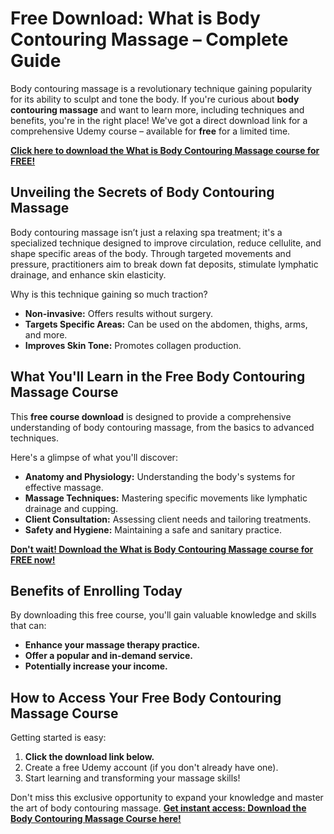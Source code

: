 # Free Download: What is Body Contouring Massage – Complete Guide

Body contouring massage is a revolutionary technique gaining popularity for its ability to sculpt and tone the body. If you're curious about **body contouring massage** and want to learn more, including techniques and benefits, you're in the right place! We've got a direct download link for a comprehensive Udemy course – available for **free** for a limited time.

[**Click here to download the What is Body Contouring Massage course for FREE!**](https://udemywork.com/what-is-body-contouring-massage)

## Unveiling the Secrets of Body Contouring Massage

Body contouring massage isn’t just a relaxing spa treatment; it's a specialized technique designed to improve circulation, reduce cellulite, and shape specific areas of the body. Through targeted movements and pressure, practitioners aim to break down fat deposits, stimulate lymphatic drainage, and enhance skin elasticity.

Why is this technique gaining so much traction?

*   **Non-invasive:** Offers results without surgery.
*   **Targets Specific Areas:** Can be used on the abdomen, thighs, arms, and more.
*   **Improves Skin Tone:** Promotes collagen production.

## What You'll Learn in the Free Body Contouring Massage Course

This **free course download** is designed to provide a comprehensive understanding of body contouring massage, from the basics to advanced techniques.

Here's a glimpse of what you'll discover:

*   **Anatomy and Physiology:** Understanding the body's systems for effective massage.
*   **Massage Techniques:** Mastering specific movements like lymphatic drainage and cupping.
*   **Client Consultation:** Assessing client needs and tailoring treatments.
*   **Safety and Hygiene:** Maintaining a safe and sanitary practice.

[**Don't wait! Download the What is Body Contouring Massage course for FREE now!**](https://udemywork.com/what-is-body-contouring-massage)

## Benefits of Enrolling Today

By downloading this free course, you'll gain valuable knowledge and skills that can:

*   **Enhance your massage therapy practice.**
*   **Offer a popular and in-demand service.**
*   **Potentially increase your income.**

## How to Access Your Free Body Contouring Massage Course

Getting started is easy:

1.  **Click the download link below.**
2.  Create a free Udemy account (if you don't already have one).
3.  Start learning and transforming your massage skills!

Don't miss this exclusive opportunity to expand your knowledge and master the art of body contouring massage. [**Get instant access: Download the Body Contouring Massage Course here!**](https://udemywork.com/what-is-body-contouring-massage)
